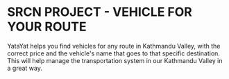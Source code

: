 # SRCN PROJECT - VEHICLE  FOR YOUR ROUTE
YataYat helps you find vehicles for any route in Kathmandu Valley, with the correct price and the vehicle's name that goes to that specific destination. This will help manage the transportation system in our Kathmandu Valley in a great way.

